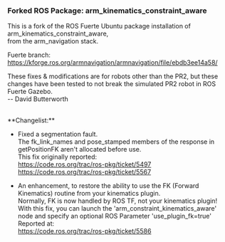 ### Forked ROS Package: arm_kinematics_constraint_aware

This is a fork of the ROS Fuerte Ubuntu package installation of arm_kinematics_constraint_aware, <br>
from the arm_navigation stack. <br>

Fuerte branch: <br>
https://kforge.ros.org/armnavigation/armnavigation/file/ebdb3ee14a58/

These fixes & modifications are for robots other than the PR2, but these changes have been tested to not break the simulated PR2 robot in ROS Fuerte Gazebo. <br>
-- David Butterworth
<br>

<br>
**Changelist:**

 - Fixed a segmentation fault. <br>
The fk_link_names and pose_stamped members of the response in getPositionFK aren't allocated before use. <br>
This fix originally reported: <br>
https://code.ros.org/trac/ros-pkg/ticket/5497 <br>
https://code.ros.org/trac/ros-pkg/ticket/5567

 - An enhancement, to restore the ability to use the FK (Forward Kinematics) routine from your kinematics plugin. <br>
Normally, FK is now handled by ROS TF, not your kinematics plugin!<br>
With this fix, you can launch the 'arm_constraint_kinematics_aware' node and specify an optional ROS Parameter 'use_plugin_fk=true'
Reported at: <br>
https://code.ros.org/trac/ros-pkg/ticket/5586



